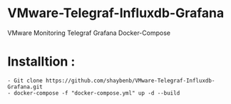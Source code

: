 # VMware-Telegraf-Influxdb-Grafana
VMware Monitoring Telegraf Grafana Docker-Compose



# Installtion :

``` 
- Git clone https://github.com/shaybenb/VMware-Telegraf-Influxdb-Grafana.git
- docker-compose -f "docker-compose.yml" up -d --build

```

#

``` 

```
